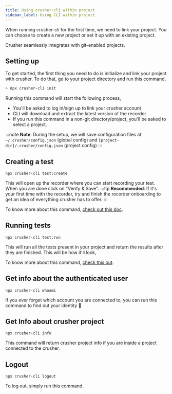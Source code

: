 ```yaml
---
title: Using crusher-cli within project
sidebar_label: Using CLI within project
---
```


<head>
  <title>Basic usage | Maintain a Global Configuration File</title>
  <meta name="description" content="Crusher.dev" />
</head>

When running crusher-cli for the first time, we need to link your project. You can choose to create a new project or set it up with an existing project.

Crusher seamlessly integrates with git-enabled projects.

## Setting up

To get started, the first thing you need to do is initialize and link your project with crusher. To do that, go to your project directory and run this command,

```bash
> npx crusher-cli init
```

Running this command will start the following process,

- You&#39;ll be asked to log in/sign up to link your crusher account
- CLI will download and extract the latest version of the recorder
- If you run this command in a non-git directory/project, you&#39;ll be asked to select a project.

:::note **Note**:
During the setup, we will save configuration files at `~/.crusher/config.json` (global config) and `[project-dir]/.crusher/config.json` (project config)
:::

## Creating a test

```shell
npx crusher-cli test:create
```

This will open up the recorder where you can start recording your test. When you are done click on &quot;Verify &amp; Save&quot;.
:::tip **Recommended**:
If it&#39;s your first time with the recorder, try and finish the recorder onboarding to get an idea of everything crusher has to offer.
:::

To know more about this command, [check out this doc](https://docs.crusher.dev/cli/commands#testCreate).

## Running tests

```shell
npx crusher-cli test:run
```

This will run all the tests present in your project and return the results after they are finished. This will be how it&#39;ll look,

<!-- ![](https://static.slab.com/prod/uploads/v5vh9nsq/posts/images/Lr8n5UpSdXw51x3C8zrfpxn1.png) -->

To know more about this command, [check this out](https://docs.crusher.dev/cli/commands#testRun).

## Get info about the authenticated user

```shell
npx crusher-cli whoami
```

If you ever forget which account you are connected to, you can run this command to find out your identity 🤔

## Get Info about crusher project

```shell
npx crusher-cli info
```

This command will return crusher project info if you are inside a project connected to the crusher.

## Logout

```shell
npx crusher-cli logout
```

To log out, simply run this command.
